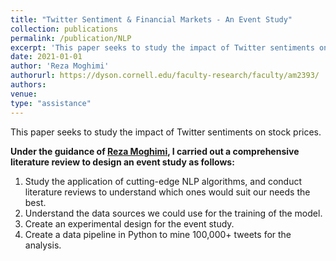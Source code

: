 ```yaml
---
title: "Twitter Sentiment & Financial Markets - An Event Study"
collection: publications
permalink: /publication/NLP
excerpt: 'This paper seeks to study the impact of Twitter sentiments on stock prices.'
date: 2021-01-01
author: 'Reza Moghimi'
authorurl: https://dyson.cornell.edu/faculty-research/faculty/am2393/
authors:
venue: 
type: "assistance"
---
```

This paper seeks to study the impact of Twitter sentiments on stock prices.

**Under the guidance of [Reza Moghimi](https://dyson.cornell.edu/faculty-research/faculty/am2393/), I carried out a comprehensive literature review to design an event study as follows:**
1. Study the application of cutting-edge NLP algorithms, and conduct literature reviews to understand which ones would suit our needs the best.
2. Understand the data sources we could use for the training of the model.
3. Create an experimental design for the event study.
4. Create a data pipeline in Python to mine 100,000+ tweets for the analysis.
